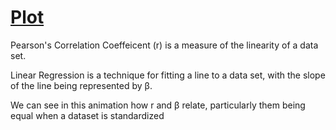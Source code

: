 # [Plot](https://i.imgur.com/W9dLBIL.gifv)

Pearson's Correlation Coeffeicent (r) is a measure of the linearity of a data set.

Linear Regression is a technique for fitting a line to a data set, with the slope of the line being represented by β.

We can see in this animation how r and β relate, particularly them being equal when a dataset is standardized
